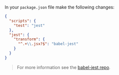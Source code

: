 In your `package.json` file make the following changes:

```json
{
  "scripts": {
    "test": "jest"
  },
  "jest": {
    "transform": {
      "^.+\\.jsx?$": "babel-jest"
    }
  }
}
```

<blockquote class="babel-callout babel-callout-info">
  <p>
    For more information see the <a href="https://github.com/facebook/jest/tree/master/packages/babel-jest">babel-jest repo</a>.
  </p>
</blockquote>

